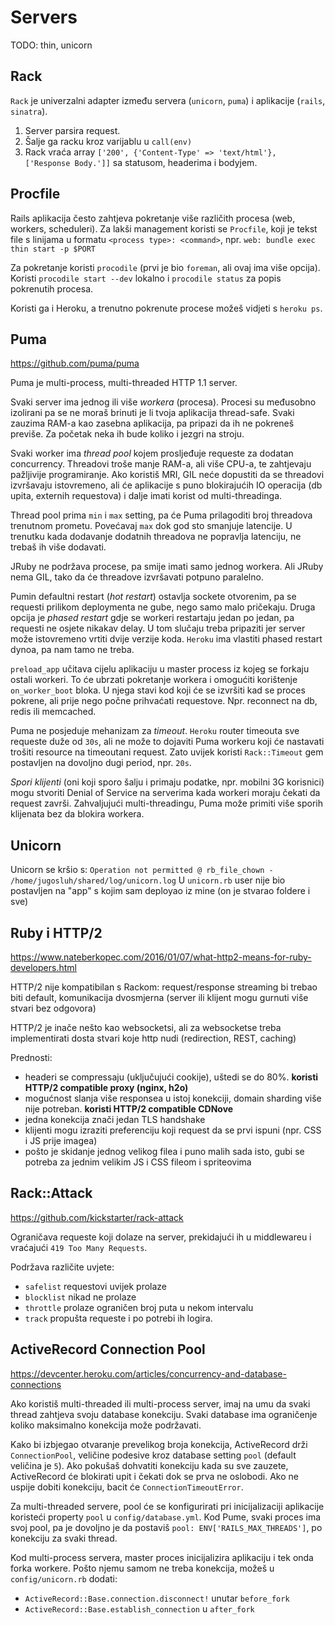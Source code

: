 # Servers

TODO: thin, unicorn

## Rack

`Rack` je univerzalni adapter između servera (`unicorn`, `puma`) i aplikacije (`rails`, `sinatra`).

1. Server parsira request.
2. Šalje ga racku kroz varijablu u `call(env)`
3. Rack vraća array `['200', {'Content-Type' => 'text/html'}, ['Response Body.']]` sa statusom, headerima i bodyjem.

## Procfile

Rails aplikacija često zahtjeva pokretanje više različith procesa (web, workers, scheduleri). Za lakši management koristi se `Procfile`, koji je tekst file s linijama u formatu `<process type>: <command>`, npr. `web: bundle exec thin start -p $PORT`

Za pokretanje koristi `procodile` (prvi je bio `foreman`, ali ovaj ima više opcija). Koristi `procodile start --dev` lokalno i `procodile status` za popis pokrenutih procesa.

Koristi ga i Heroku, a trenutno pokrenute procese možeš vidjeti s `heroku ps`.

## Puma

https://github.com/puma/puma

Puma je multi-process, multi-threaded HTTP 1.1 server.

Svaki server ima jednog ili više *workera* (procesa). Procesi su međusobno izolirani pa se ne moraš brinuti je li tvoja aplikacija thread-safe. Svaki zauzima RAM-a kao zasebna aplikacija, pa pripazi da ih ne pokreneš previše. Za početak neka ih bude koliko i jezgri na stroju.

Svaki worker ima *thread pool* kojem prosljeđuje requeste za dodatan concurrency. Threadovi troše manje RAM-a, ali više CPU-a, te zahtjevaju pažljivije programiranje. Ako koristiš MRI, GIL neće dopustiti da se threadovi izvršavaju istovremeno, ali će aplikacije s puno blokirajućih IO operacija (db upita, externih requestova) i dalje imati korist od multi-threadinga.

Thread pool prima `min` i `max` setting, pa će Puma prilagoditi broj threadova trenutnom prometu. Povećavaj `max` dok god sto smanjuje latencije. U trenutku kada dodavanje dodatnih threadova ne popravlja latenciju, ne trebaš ih više dodavati.

JRuby ne podržava procese, pa smije imati samo jednog workera. Ali JRuby nema GIL, tako da će threadove izvršavati potpuno paralelno.

Pumin defaultni restart (*hot restart*) ostavlja sockete otvorenim, pa se requesti prilikom deploymenta ne gube, nego samo malo pričekaju. Druga opcija je *phased restart* gdje se workeri restartaju jedan po jedan, pa requesti ne osjete nikakav delay. U tom slučaju treba pripaziti jer server može istovremeno vrtiti dvije verzije koda. `Heroku` ima vlastiti phased restart dynoa, pa nam tamo ne treba.

`preload_app` učitava cijelu aplikaciju u master process iz kojeg se forkaju ostali workeri. To će ubrzati pokretanje workera i omogućiti korištenje `on_worker_boot` bloka. U njega stavi kod koji će se izvršiti kad se proces pokrene, ali prije nego počne prihvaćati requestove. Npr. reconnect na db, redis ili memcached.

Puma ne posjeduje mehanizam za *timeout*. `Heroku` router timeouta sve requeste duže od `30s`, ali ne može to dojaviti Puma workeru koji će nastavati trošiti resource na timeoutani request. Zato uvijek koristi `Rack::Timeout` gem postavljen na dovoljno dugi period, npr. `20s`.

*Spori klijenti* (oni koji sporo šalju i primaju podatke, npr. mobilni 3G korisnici) mogu stvoriti Denial of Service na serverima kada workeri moraju čekati da request završi. Zahvaljujući multi-threadingu, Puma može primiti više sporih klijenata bez da blokira workera.

## Unicorn

Unicorn se kršio s:
`Operation not permitted @ rb_file_chown - /home/jugosluh/shared/log/unicorn.log`
U `unicorn.rb` user nije bio postavljen na "app" s kojim sam deployao iz mine (on je stvarao foldere i sve)

## Ruby i HTTP/2

https://www.nateberkopec.com/2016/01/07/what-http2-means-for-ruby-developers.html

HTTP/2 nije kompatibilan s Rackom: request/response streaming bi trebao biti default, komunikacija dvosmjerna (server ili klijent mogu gurnuti više stvari bez odgovora)

HTTP/2 je inače nešto kao websocketsi, ali za websocketse treba implementirati dosta stvari koje http nudi (redirection, REST, caching)

Prednosti:
* headeri se compressaju (uključujući cookije), uštedi se do 80%. **koristi HTTP/2 compatible proxy (nginx, h2o)**
* mogućnost slanja više responsea u istoj konekciji, domain sharding više nije potreban. **koristi HTTP/2 compatible CDNove**
* jedna konekcija znači jedan TLS handshake
* klijenti mogu izraziti preferenciju koji request da se prvi ispuni (npr. CSS i JS prije imagea)
* pošto je skidanje jednog velikog filea i puno malih sada isto, gubi se potreba za jednim velikim JS i CSS fileom i spriteovima

## Rack::Attack

https://github.com/kickstarter/rack-attack

Ograničava requeste koji dolaze na server, prekidajući ih u middlewareu i vraćajući `419 Too Many Requests`.

Podržava različite uvjete:
* `safelist` requestovi uvijek prolaze
* `blocklist` nikad ne prolaze
* `throttle` prolaze ograničen broj puta u nekom intervalu
* `track` propušta requeste i po potrebi ih logira.

## ActiveRecord Connection Pool

https://devcenter.heroku.com/articles/concurrency-and-database-connections

Ako koristiš multi-threaded ili multi-process server, imaj na umu da svaki thread zahtjeva svoju database konekciju. Svaki database ima ograničenje koliko maksimalno konekcija može podržavati.

Kako bi izbjegao otvaranje prevelikog broja konekcija, ActiveRecord drži `ConnectionPool`, veličine podesive kroz database setting `pool` (default veličina je `5`). Ako pokušaš dohvatiti konekciju kada su sve zauzete, ActiveRecord će blokirati upit i čekati dok se prva ne oslobodi. Ako ne uspije dobiti konekciju, bacit će `ConnectionTimeoutError`.

Za multi-threaded servere, pool će se konfigurirati pri inicijalizaciji aplikacije koristeći property `pool` u `config/database.yml`. Kod Pume, svaki proces ima svoj pool, pa je dovoljno je da postaviš `pool: ENV['RAILS_MAX_THREADS']`, po konekciju za svaki thread.

Kod multi-process servera, master proces inicijalizira aplikaciju i tek onda forka workere. Pošto njemu samom ne treba konekcija, možeš u `config/unicorn.rb` dodati:
* `ActiveRecord::Base.connection.disconnect!` unutar `before_fork`
* `ActiveRecord::Base.establish_connection` u `after_fork`

